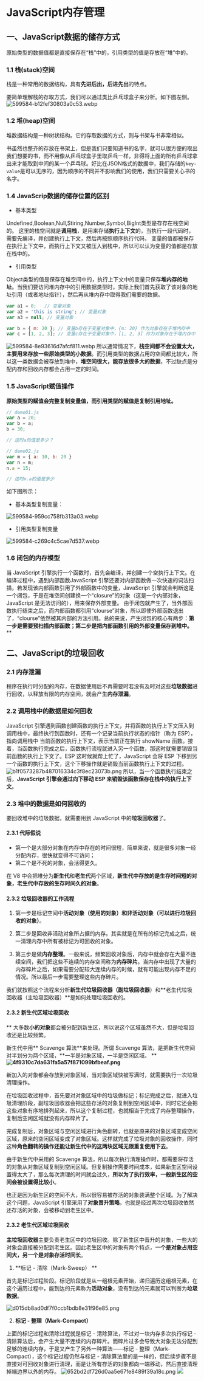 # JavaScript内存管理

## 一、JavaScript数据的储存方式


原始类型的数据值都是直接保存在“栈”中的，引用类型的值是存放在“堆”中的。

### 1.1 栈(stack)空间


栈是一种常用的数据结构，具有**先进后出，后进先出**的特点。


要简单理解栈的存取方式，我们可以通过类比乒乓球盒子来分析。如下图左侧。
![599584-b12fef30803a0c53.webp](https://cdn.nlark.com/yuque/0/2020/webp/184136/1591343485073-4ab29e6e-f3eb-4841-9efb-88bd630bd30a.webp#align=left&display=inline&height=550&margin=%5Bobject%20Object%5D&name=599584-b12fef30803a0c53.webp&originHeight=550&originWidth=700&size=12726&status=done&style=none&width=700)
### 1.2 堆(heap)空间


堆数据结构是一种树状结构。它的存取数据的方式，则与书架与书非常相似。


书虽然也整齐的存放在书架上，但是我们只要知道书的名字，就可以很方便的取出我们想要的书，而不用像从乒乓球盒子里取乒乓一样，非得将上面的所有乒乓球拿出来才能取到中间的某一个乒乓球。好比在JSON格式的数据中，我们存储的`key-value`是可以无序的，因为顺序的不同并不影响我们的使用，我们只需要关心书的名字。


### 1.4 JavaScrip数据的储存位置的区别


- 基本类型

Undefined,Boolean,Null,Stiring,Number,Symbol,BigInt类型是存存在栈空间的。
这里的栈空间就是**调用栈**，是用来存储**执行上下文**的，当执行一段代码时，需要先编译，并创建执行上下文，然后再按照顺序执行代码，
变量的值都被保存在执行上下文中，而执行上下文又被压入到栈中，所以可以认为变量的值都是存放在栈中的。

- 引用类型

Object类型的值是保存在堆空间中的，执行上下文中的变量只保存**堆内存的地址**。当我们要访问堆内存中的引用数据类型时，实际上我们首先获取了该对象的地址引用（或者地址指针），然后再从堆内存中取得我们需要的数据。

```javascript
var a1 = 0;   // 变量对象
var a2 = 'this is string'; // 变量对象
var a3 = null; // 变量对象

var b = { m: 20 }; // 变量b存在于变量对象中，{m: 20} 作为对象存在于堆内存中
var c = [1, 2, 3]; // 变量c存在于变量对象中，[1, 2, 3] 作为对象存在于堆内存中
```


![599584-8e93616d7afcf811.webp](https://cdn.nlark.com/yuque/0/2020/webp/184136/1591409647360-b6fc6ed1-f369-4fcc-be60-c48e975fddc8.webp#align=left&display=inline&height=400&margin=%5Bobject%20Object%5D&name=599584-8e93616d7afcf811.webp&originHeight=400&originWidth=700&size=10548&status=done&style=none&width=700)
所以通常情况下，**栈空间都不会设置太大，主要用来存放一些原始类型的小数据**。而引用类型的数据占用的空间都比较大，所以这一类数据会被存放到堆中，**堆空间很大，能存放很多大的数据**，不过缺点是分配内存和回收内存都会占用一定的时间。

### 1.5 JavaScript赋值操作


**原始类型的赋值会完整复制变量值，而引用类型的赋值是复制引用地址。**


```javascript
// demo01.js
var a = 20;
var b = a;
b = 30;

// 这时a的值是多少？
```
```javascript
// demo02.js
var m = { a: 10, b: 20 }
var n = m;
n.a = 15;

// 这时m.a的值是多少
```


如下图所示：


- 基本类型复制变量：

![599584-959cc758fb313a03.webp](https://cdn.nlark.com/yuque/0/2020/webp/184136/1591410028268-8012f0cc-6548-4130-87ec-778ff8b55119.webp#align=left&display=inline&height=300&margin=%5Bobject%20Object%5D&name=599584-959cc758fb313a03.webp&originHeight=300&originWidth=700&size=6842&status=done&style=none&width=700)

- 引用类型复制变量

![599584-c269c4c5cae7d537.webp](https://cdn.nlark.com/yuque/0/2020/webp/184136/1591410101329-8dfddf64-c942-4be3-aa2c-d332ac1beff0.webp#align=left&display=inline&height=700&margin=%5Bobject%20Object%5D&name=599584-c269c4c5cae7d537.webp&originHeight=700&originWidth=700&size=14450&status=done&style=none&width=700)
### 1.6 闭包的内存模型
当 JavaScript 引擎执行一个函数时，首先会编译，并创建一个空执行上下文。在编译过程中，遇到内部函数JavaScript 引擎还要对内部函数做一次快速的词法扫描，若发现该内部函数引用了外部函数中的变量，JavaScript 引擎就会判断这是一个闭包，于是在堆空间创建换一个“closure”的对象（这是一个内部对象，JavaScript 是无法访问的），用来保存外部变量。
由于闭包就产生了，当外部函数执行结束之后，而内部函数都引用“clourse”对象，所以即使外部函数退出了，“clourse”依然被其内部的方法引用。总的来说，产生闭包的核心有两步：**第一步是需要预扫描内部函数；第二步是把内部函数引用的外部变量保存到堆中。**
**
## 二、JavaScript的垃圾回收


### 2.1 内存泄漏


程序在执行时分配的内存，在数据使用后不再需要时若没有及时对这些**垃圾数据**进行回收，以释放有限的内存空间，就会产生**内存泄漏**。

### 2.2 调用栈中的数据是如何回收
JavaScript 引擎遇到函数创建函数的执行上下文，并将函数的执行上下文压入到调用栈中，最终执行到函数时，还有一个记录当前执行状态的指针（称为 ESP），指向调用栈中 当前函数的执行上下文，表示当前正在执行 showName 函数。接着，当函数执行完成之后，函数执行流程就进入另一个函数，那这时就需要销毁当前函数的执行上下文了。ESP 这时候就帮上忙了，JavaScript 会将 ESP 下移到另一个函数的执行上下文，这个下移操作就是销毁当前函数执行上下文的过程。
![b1f0573287b487016334c3f8ec23073b.png](https://cdn.nlark.com/yuque/0/2020/png/184136/1591411166229-414937b6-37f1-4131-8b1b-387c262a8298.png#align=left&display=inline&height=614&margin=%5Bobject%20Object%5D&name=b1f0573287b487016334c3f8ec23073b.png&originHeight=614&originWidth=1142&size=256456&status=done&style=none&width=1142)
所以，当一个函数执行结束之后，**JavaScript 引擎会通过向下移动 ESP 来销毁该函数保存在栈中的执行上下文**。

### 2.3 堆中的数据是如何回收的


要回收堆中的垃圾数据，就需要用到 JavaScript 中的**垃圾回收器**了。

#### 2.3.1 代际假说


- 第一个是大部分对象在内存中存在的时间很短，简单来说，就是很多对象一经分配内存，很快就变得不可访问；
- 第二个是不死的对象，会活得更久。



在 V8 中会把堆分为**新生代**和**老生代**两个区域，**新生代中存放的是生存时间短的对象，老生代中存放的生存时间久的对象**。

#### 2.3.2 垃圾回收器的工作流程


1. 第一步是标记空间中**活动对象（**使用的对象**）**和**非活动对象（**可以进行垃圾回收的对象**）**。




2. 第二步是回收非活动对象所占据的内存。其实就是在所有的标记完成之后，统一清理内存中所有被标记为可回收的对象。




3. 第三步是做**内存整理**。一般来说，频繁回收对象后，内存中就会存在大量不连续空间，我们把这些不连续的内存空间称为**内存碎片**。当内存中出现了大量的内存碎片之后，如果需要分配较大连续内存的时候，就有可能出现内存不足的情况。所以最后一步需要整理这些内存碎片。



我们就按照这个流程来分析**新生代垃圾回收器（副垃圾回收器**）和**老生代垃圾回收器（主垃圾回收器）**是如何处理垃圾回收的。

#### 2.3.2 **新生代区域垃圾回收**
**
大多数**小的对象**都会被分配到新生区，所以说这个区域虽然不大，但是垃圾回收还是比较频繁。

新生代中用** Scavenge 算法**来处理。所谓 Scavenge 算法，是把新生代空间对半划分为两个区域，**一半是对象区域，一半是空闲区域。
**
**![4f9310c7da631fa5a57f871099bfbeaf.png](https://cdn.nlark.com/yuque/0/2020/png/184136/1591411817483-a15cf2d6-ad33-483b-8ffc-db28521208d2.png#align=left&display=inline&height=550&margin=%5Bobject%20Object%5D&name=4f9310c7da631fa5a57f871099bfbeaf.png&originHeight=550&originWidth=1142&size=91924&status=done&style=none&width=1142)**

新加入的对象都会存放到对象区域，当对象区域快被写满时，就需要执行一次垃圾清理操作。

在垃圾回收过程中，首先要对对象区域中的垃圾做标记；标记完成之后，就进入垃圾清理阶段，副垃圾回收器会把这些存活的对象复制到空闲区域中，同时它还会把这些对象有序地排列起来，所以这个复制过程，也就相当于完成了内存整理操作，复制后空闲区域就没有内存碎片了。

完成复制后，对象区域与空闲区域进行角色翻转，也就是原来的对象区域变成空闲区域，原来的空闲区域变成了对象区域。这样就完成了垃圾对象的回收操作，同时这种**角色翻转的操作还能让新生代中的这两块区域无限重复使用下去**。

由于新生代中采用的 Scavenge 算法，所以每次执行清理操作时，都需要将存活的对象从对象区域复制到空闲区域。但复制操作需要时间成本，如果新生区空间设置得太大了，那么每次清理的时间就会过久，**所以为了执行效率，一般新生区的空间会被设置得比较小**。

也正是因为新生区的空间不大，所以很容易被存活的对象装满整个区域。为了解决这个问题，JavaScript 引擎采用了**对象晋升策略**，也就是经过两次垃圾回收依然还存活的对象，会被移动到老生区中。

#### 2.3.2 **老生代区域垃圾回收**


**主垃圾回收器**主要负责老生区中的垃圾回收。除了新生区中晋升的对象，一些大的对象会直接被分配到老生区。因此老生区中的对象有两个特点，**一个是对象占用空间大，另一个是对象存活时间长**。

1. **标记 - 清除（Mark-Sweep）
**

首先是标记过程阶段。标记阶段就是从一组根元素开始，递归遍历这组根元素，在这个遍历过程中，能到达的元素称为**活动对象**，没有到达的元素就可以判断为**垃圾数据**。

![d015db8ad0df7f0ccb1bdb8e31f96e85.png](https://cdn.nlark.com/yuque/0/2020/png/184136/1591412220727-9f57c449-93ca-4a03-8ef1-0f52b2fa9847.png#align=left&display=inline&height=564&margin=%5Bobject%20Object%5D&name=d015db8ad0df7f0ccb1bdb8e31f96e85.png&originHeight=564&originWidth=1142&size=51701&status=done&style=none&width=1142)

2. **标记 - 整理（Mark-Compact）**

上面的标记过程和清除过程就是标记 - 清除算法，不过对一块内存多次执行标记 - 清除算法后，会产生大量不连续的内存碎片。而碎片过多会导致大对象无法分配到足够的连续内存，于是又产生了另外一种算法——标记 - 整理（Mark-Compact），这个标记过程仍然与标记 - 清除算法里的是一样的，但后续步骤不是直接对可回收对象进行清理，而是让所有存活的对象都向一端移动，然后直接清理掉端边界以外的内存。
![652bd2df726d0aa5e67fe8489f39a18c.png](https://cdn.nlark.com/yuque/0/2020/png/184136/1591412275728-87790b61-cb12-4b8f-b6cf-b167495dcd7e.png#align=left&display=inline&height=441&margin=%5Bobject%20Object%5D&name=652bd2df726d0aa5e67fe8489f39a18c.png&originHeight=441&originWidth=1142&size=38800&status=done&style=none&width=1142)
![](https://cdn.nlark.com/yuque/0/2020/svg/184136/1591426625532-c087d572-71b8-4ec2-a0a8-bfcd206151b3.svg)

